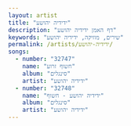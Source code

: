 ```yaml
---
layout: artist
title: "ידידיה יהושע"
description: "דף האמן ידידיה יהושע"
keywords: "שירים, מוזיקה, ידידיה יהושע"
permalink: /artists/ידידיה-יהושע/
songs:
  - number: "32747"
    name: "חשוף זרוע"
    album: "סינגלים"
    artist: "ידידיה יהושע"
  - number: "32748"
    name: "ידידיה יהושע - חשוף"
    album: "סינגלים"
    artist: "ידידיה יהושע"
---
```

